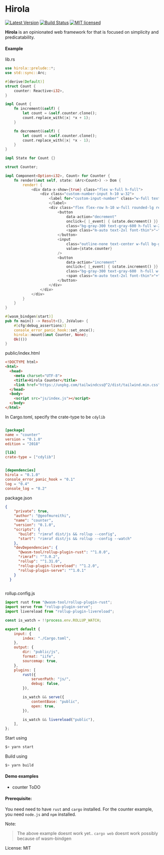 # Hirola


[![Latest Version](https://img.shields.io/crates/v/hirola.svg)](https://crates.io/crates/hirola)
[![Build Status](https://travis-ci.org/geofmureithi/hirola.svg?branch=master)](https://travis-ci.org/geofmureithi/hirola)
[![MIT licensed](https://img.shields.io/badge/license-MIT-blue.svg)](./LICENSE)

 **Hirola** is an opinionated web framework for that is focused on simplicity and predicatability.

#### Example

lib.rs
```rust
use hirola::prelude::*;
use std::sync::Arc;

#[derive(Default)]
struct Count {
    counter: Reactive<i32>,
}

impl Count {
    fn increment(&self) {
        let count = &self.counter.clone();
        count.replace_with(|x| *x + 1);
    }

    fn decrement(&self) {
        let count = &self.counter.clone();
        count.replace_with(|x| *x - 1);
    }
}

impl State for Count {}

struct Counter;

impl Component<Option<i32>, Count> for Counter {
    fn render(&mut self, state: &Arc<Count>) -> Dom {
        render! {
            <div data-x-show={true} class="flex w-full h-full">
                <div class="custom-number-input h-10 w-32">
                    <label for="custom-input-number" class="w-full text-gray-700 text-sm font-semibold">"Counter Input"
                    </label>
                    <div class="flex flex-row h-10 w-full rounded-lg relative bg-transparent mt-1">
                        <button 
                            data-action="decrement" 
                            onclick={ |_event| { &state.decrement() }}
                            class="bg-gray-300 text-gray-600 h-full w-20 rounded-l cursor-pointer outline-none">
                            <span class="m-auto text-2xl font-thin">"−"</span>
                        </button>
                        <input 
                            class="outline-none text-center w-full bg-gray-300 font-semibold text-md flex items-center text-gray-700 outline-none" data-name="custom-input-number" 
                            value={state.counter}
                        />
                        <button 
                            data-action="increment"
                            onclick={ |_event| { &state.increment() }}
                            class="bg-gray-300 text-gray-600  h-full w-20 rounded-r cursor-pointer">
                            <span class="m-auto text-2xl font-thin">"+"</span>
                        </button>
                    </div>
                </div>
            </div>
        }
    }
}

#[wasm_bindgen(start)]
pub fn main() -> Result<(), JsValue> {
    #[cfg(debug_assertions)]
    console_error_panic_hook::set_once();
    hirola::mount(&mut Counter, None);
    Ok(())
}

```

public/index.html
```html
<!DOCTYPE html>
<html>
  <head>
    <meta charset="UTF-8">
    <title>Hirola Counter</title>
    <link href="https://unpkg.com/tailwindcss@^2/dist/tailwind.min.css" rel="stylesheet">
  </head>
  <body>
    <script src="js/index.js"></script>
  </body>
</html>
```
In Cargo.toml, specify the crate-type to be `cdylib`
```toml

[package]
name = "counter"
version = "0.1.0"
edition = "2018"

[lib]
crate-type = ["cdylib"]


[dependencies]
hirola = "0.1.0"
console_error_panic_hook = "0.1"
log = "0.4"
console_log = "0.2"
```

package.json
```json
{
    "private": true,
    "author": "@geofmureithi",
    "name": "counter",
    "version": "0.1.0",
    "scripts": {
      "build": "rimraf dist/js && rollup --config",
      "start": "rimraf dist/js && rollup --config --watch"
    },
    "devDependencies": {
      "@wasm-tool/rollup-plugin-rust": "^1.0.0",
      "rimraf": "^3.0.2",
      "rollup": "^1.31.0",
      "rollup-plugin-livereload": "^1.2.0",
      "rollup-plugin-serve": "^1.0.1"
    }
  }
  
```
rollup.config.js
```js
import rust from "@wasm-tool/rollup-plugin-rust";
import serve from "rollup-plugin-serve";
import livereload from "rollup-plugin-livereload";

const is_watch = !!process.env.ROLLUP_WATCH;

export default {
    input: {
        index: "./Cargo.toml",
    },
    output: {
        dir: "public/js",
        format: "iife",
        sourcemap: true,
    },
    plugins: [
        rust({
            serverPath: "js/",
            debug: false,
        }),

        is_watch && serve({
            contentBase: "public",
            open: true,
        }),

        is_watch && livereload("public"),
    ],
};
```



Start using
```sh
$> yarn start
```

Build using
```sh
$> yarn build
```


#### Demo examples
- counter ToDO

#### Prerequisite:

You need need to have `rust` and `cargo` installed.
For the counter example, you need `node.js` and `npm` installed.

Note:
> The above example doesnt work yet..
> `cargo web` doesnt work possibly because of wasm-bindgen


License: MIT
